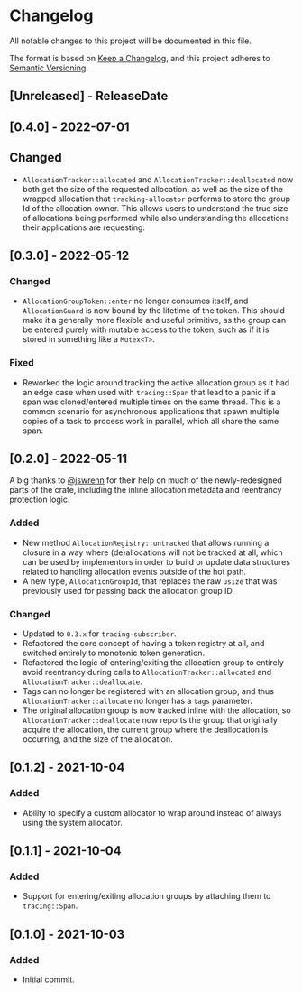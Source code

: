 # Changelog
All notable changes to this project will be documented in this file.

The format is based on [Keep a Changelog](https://keepachangelog.com/en/1.0.0/),
and this project adheres to [Semantic Versioning](https://semver.org/spec/v2.0.0.html).

<!-- next-header -->

## [Unreleased] - ReleaseDate

## [0.4.0] - 2022-07-01

## Changed

- `AllocationTracker::allocated` and `AllocationTracker::deallocated` now both get the size of the requested allocation,
  as well as the size of the wrapped allocation that `tracking-allocator` performs to store the group Id of the
  allocation owner. This allows users to understand the true size of allocations being performed while also
  understanding the allocations their applications are requesting.

## [0.3.0] - 2022-05-12

### Changed

- `AllocationGroupToken::enter` no longer consumes itself, and `AllocationGuard` is now bound by the lifetime of the
  token. This should make it a generally more flexible and useful primitive, as the group can be entered purely with
  mutable access to the token, such as if it is stored in something like a `Mutex<T>`.

### Fixed

- Reworked the logic around tracking the active allocation group as it had an edge case when used with `tracing::Span`
  that lead to a panic if a span was cloned/entered multiple times on the same thread. This is a common scenario for
  asynchronous applications that spawn multiple copies of a task to process work in parallel, which all share the same span.

## [0.2.0] - 2022-05-11

A big thanks to [@jswrenn](https://github.com/jswrenn) for their help on much of the newly-redesigned parts of the
crate, including the inline allocation metadata and reentrancy protection logic.

### Added

- New method `AllocationRegistry::untracked` that allows running a closure in a way where (de)allocations will not be
  tracked at all, which can be used by implementors in order to build or update data structures related to handling
  allocation events outside of the hot path.
- A new type, `AllocationGroupId`, that replaces the raw `usize` that was previously used for passing back the
  allocation group ID.

### Changed

- Updated to `0.3.x` for `tracing-subscriber`.
- Refactored the core concept of having a token registry at all, and switched entirely to monotonic token generation.
- Refactored the logic of entering/exiting the allocation group to entirely avoid reentrancy during calls to
  `AllocationTracker::allocated` and `AllocationTracker::deallocate`.
- Tags can no longer be registered with an allocation group, and thus `AllocationTracker::allocate` no longer has a
  `tags` parameter.
- The original allocation group is now tracked inline with the allocation, so `AllocationTracker::deallocate` now
  reports the group that originally acquire the allocation, the current group where the deallocation is occurring, and
  the size of the allocation.

## [0.1.2] - 2021-10-04

### Added

- Ability to specify a custom allocator to wrap around instead of always using the system allocator.

## [0.1.1] - 2021-10-04

### Added

- Support for entering/exiting allocation groups by attaching them to `tracing::Span`.

## [0.1.0] - 2021-10-03

### Added

- Initial commit.
